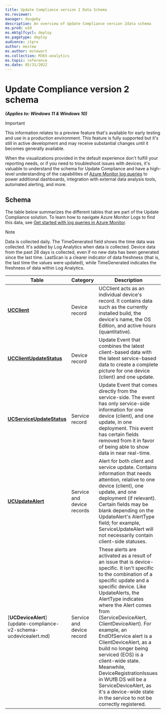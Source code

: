 ```yaml
---
title: Update Compliance version 2 Data Schema
ms.reviewer: 
manager: dougeby
description: An overview of Update Compliance version 2data schema
ms.prod: w10
ms.mktglfcycl: deploy
ms.pagetype: deploy
audience: itpro
author: mestew
ms.author: mstewart
ms.collection: M365-analytics
ms.topic: reference
ms.date: 05/31/2022
---
```


# Update Compliance version 2 schema 
<!--37063317, 30141258, 37063041-->
***(Applies to: Windows 11 & Windows 10)***

> [!Important]
> This information relates to a preview feature that's available for early testing and use in a production environment. This feature is fully supported but it's still in active development and may receive substantial changes until it becomes generally available.

When the visualizations provided in the default experience don't fulfill your reporting needs, or if you need to troubleshoot issues with devices, it's valuable to understand the schema for Update Compliance and have a high-level understanding of the capabilities of [Azure Monitor log queries](/azure/azure-monitor/log-query/query-language) to power additional dashboards, integration with external data analysis tools, automated alerting, and more.

## Schema

The table below summarizes the different tables that are part of the Update Compliance solution. To learn how to navigate Azure Monitor Logs to find this data, see [Get started with log queries in Azure Monitor](/azure/azure-monitor/log-query/get-started-queries).

> [!NOTE]
> Data is collected daily. The TimeGenerated field shows the time data was collected. It's added by Log Analytics when data is collected. Device data from the past 28 days is collected, even if no new data has been generated since the last time. LastScan is a clearer indicator of data freshness (that is, the last time the values were updated), while TimeGenerated indicates the freshness of data within Log Analytics.

|Table |Category |Description |
|--|--|--|
| [**UCClient**](update-compliance-v2-schema-ucclient.md) | Device record | UCClient acts as an individual device's record. It contains data such as the currently installed build, the device's name, the OS Edition, and active hours (quantitative). |
| [**UCClientUpdateStatus**](update-compliance-v2-schema-ucclientupdatestatus.md) |  Device record |  Update Event that combines the latest client-based data with the latest service-based data to create a complete picture for one device (client) and one update. |
| [**UCServiceUpdateStatus**](update-compliance-v2-schema-ucserviceupdatestatus.md) | Service record  | Update Event that comes directly from the service-side. The event has only service-side information for one device (client), and one update, in one deployment. This event has certain fields removed from it in favor of being able to show data in near real-time.  |
| [**UCUpdateAlert**](update-compliance-v2-schema-ucupdatealert.md) | Service and device records  |  Alert for both client and service update. Contains information that needs attention, relative to one device (client), one update, and one deployment (if relevant). Certain fields may be blank depending on the UpdateAlert's AlertType field; for example, ServiceUpdateAlert will not necessarily contain client-side statuses.  |
| [**UCDeviceAlert**] (update-compliance-v2-schema-ucdevicealert.md)| Service and device record  |  These alerts are activated as a result of an issue that is device-specific. It isn't specific to the combination of a specific update and a specific device. Like UpdateAlerts, the AlertType indicates where the Alert comes from (ServiceDeviceAlert, ClientDeviceAlert). For example, an EndOfService alert is a ClientDeviceAlert, as a build no longer being serviced (EOS) is a client-wide state. Meanwhile, DeviceRegistrationIssues in WUfB DS will be a ServiceDeviceAlert, as it's a device-wide state in the service to not be correctly registered.  |
